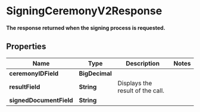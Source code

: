 

# SigningCeremonyV2Response

#### The response returned when the signing process is requested.

## Properties

Name | Type | Description | Notes
------------ | ------------- | ------------- | -------------
**ceremonyIDField** | **BigDecimal** |  | 
**resultField** | **String** | Displays the result of the call. | 
**signedDocumentField** | **String** |  | 



